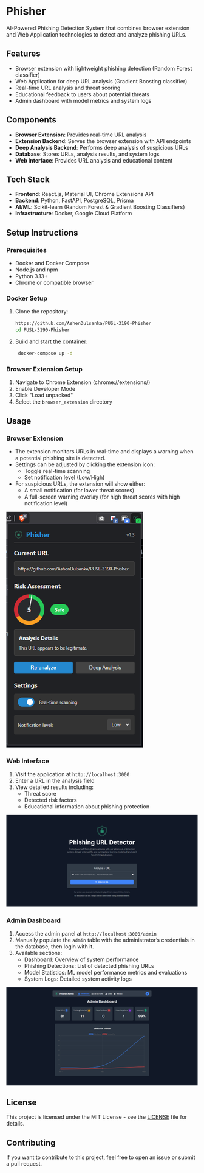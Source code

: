 # Phisher 

AI-Powered Phishing Detection System that combines browser extension and Web Application technologies to detect and analyze phishing URLs.

## Features

- Browser extension with lightweight phishing detection (Random Forest classifier)
- Web Application for deep URL analysis (Gradient Boosting classifier)
- Real-time URL analysis and threat scoring
- Educational feedback to users about potential threats
- Admin dashboard with model metrics and system logs

## Components

- **Browser Extension**: Provides real-time URL analysis
- **Extension Backend**: Serves the browser extension with API endpoints
- **Deep Analysis Backend**: Performs deep analysis of suspicious URLs
- **Database**: Stores URLs, analysis results, and system logs
- **Web Interface**: Provides URL analysis and educational content

## Tech Stack

- **Frontend**: React.js, Material UI, Chrome Extensions API
- **Backend**: Python, FastAPI, PostgreSQL, Prisma
- **AI/ML**: Scikit-learn (Random Forest & Gradient Boosting Classifiers)
- **Infrastructure**: Docker, Google Cloud Platform

## Setup Instructions

### Prerequisites

- Docker and Docker Compose
- Node.js and npm
- Python 3.13+
- Chrome or compatible browser

### Docker Setup

1. Clone the repository:
   ```bash
   https://github.com/AshenDulsanka/PUSL-3190-Phisher
   cd PUSL-3190-Phisher
   ```

2. Build and start the container:
   ```bash
    docker-compose up -d
   ```

### Browser Extension Setup

1. Navigate to Chrome Extension (chrome://extensions/)
2. Enable Developer Mode
3. Click "Load unpacked"
4. Select the `browser_extension` directory

## Usage

### Browser Extension

- The extension monitors URLs in real-time and displays a warning when a potential phishing site is detected.
- Settings can be adjusted by clicking the extension icon:
  - Toggle real-time scanning
  - Set notification level (Low/High)
- For suspicious URLs, the extension will show either: 
  - A small notification (for lower threat scores)
  - A full-screen warning overlay (for high threat scores with high notification level)

![Browser Extension](assets/ui_ux/browser-extension/browser-extension.png)

### Web Interface

1. Visit the application at `http://localhost:3000`
2. Enter a URL in the analysis field
3. View detailed results including:
    - Threat score
    - Detected risk factors
    - Educational information about phishing protection

![Web Application](assets/ui_ux/chatbot/phisher-site.png)

### Admin Dashboard

1. Access the admin panel at `http://localhost:3000/admin`
2. Manually populate the `admin` table with the administrator’s credentials in the database, then login with it.
3. Available sections:
    - Dashboard: Overview of system performance
    - Phishing Detections: List of detected phishing URLs
    - Model Statistics: ML model performance metrics and evaluations
    - System Logs: Detailed system activity logs

![Admin Dashboard](assets/ui_ux/chatbot/admin-dashboard.png)

## License

This project is licensed under the MIT License - see the <a href="LICENSE">LICENSE</a> file for details.

## Contributing

If you want to contribute to this project, feel free to open an issue or submit a pull request.
